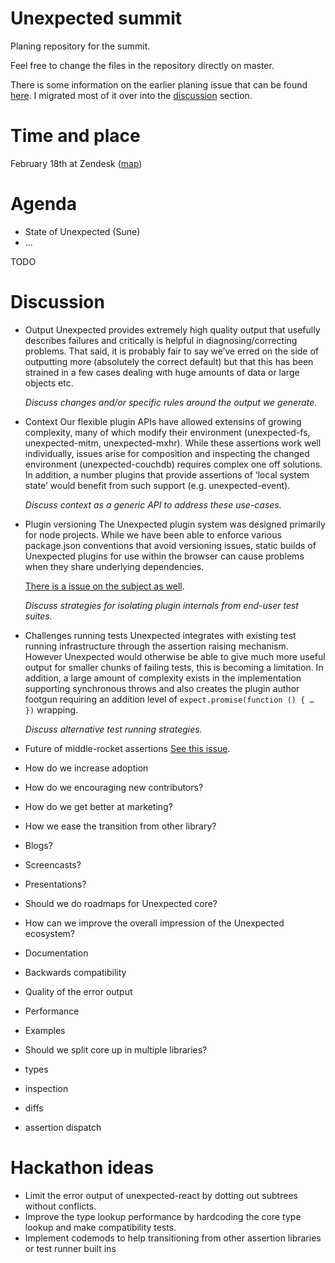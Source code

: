 # Unexpected summit

Planing repository for the summit.

Feel free to change the files in the repository directly on master.

There is some information on the earlier planing issue that can be found [here](https://github.com/unexpectedjs/unexpected/issues/337). I migrated most of it over into the [discussion](#discussion) section.

# Time and place

February 18th at Zendesk ([map](https://www.google.dk/maps/place/Zendesk+ApS/@55.6769832,12.5741805,17z/data=!3m1!4b1!4m5!3m4!1s0x4652531141140fcd:0xb16e28f41a8f0d08!8m2!3d55.6769802!4d12.5763692?hl=en))

# Agenda

* State of Unexpected (Sune)
* ...

TODO

# Discussion

- Output
  Unexpected provides extremely high quality output that usefully describes failures and critically is helpful in diagnosing/correcting problems. That said, it is probably fair to say we’ve erred on the side of outputting more (absolutely the correct default) but that this has been strained in a few cases dealing with huge amounts of data or large objects etc.

  _Discuss changes and/or specific rules around the output we generate._

- Context
  Our flexible plugin APIs have allowed extensins of growing complexity, many of which modify their environment (unexpected-fs, unexpected-mitm, unexpected-mxhr). While these assertions work well individually, issues arise for composition and inspecting the changed environment (unexpected-couchdb) requires complex one off solutions. In addition, a number plugins that provide assertions of ‘local system state’ would benefit from such support (e.g. unexpected-event).

  _Discuss context as a generic API to address these use-cases._

- Plugin versioning
  The Unexpected plugin system was designed primarily for node projects. While we have been able to enforce various package.json conventions that avoid versioning issues, static builds of Unexpected plugins for use within the browser can cause problems when they share underlying dependencies.

  [There is a issue on the subject as well](https://github.com/unexpectedjs/unexpected/issues/334).

  _Discuss strategies for isolating plugin internals from end-user test suites._

- Challenges running tests
  Unexpected integrates with existing test running infrastructure through the assertion raising mechanism. However Unexpected would otherwise be able to give much more useful output for smaller chunks of failing tests, this is becoming a limitation. In addition, a large amount of complexity exists in the implementation supporting synchronous throws and also creates the plugin author footgun requiring an addition level of `expect.promise(function () { … })` wrapping.

  _Discuss alternative test running strategies._

- Future of middle-rocket assertions
  [See this issue](https://github.com/unexpectedjs/unexpected/issues/358).

- How do we increase adoption
 - How do we encouraging new contributors?
 - How do we get better at marketing?
 - How we ease the transition from other library?
 - Blogs?
 - Screencasts?
 - Presentations?

- Should we do roadmaps for Unexpected core?

- How can we improve the overall impression of the Unexpected ecosystem?
 - Documentation
 - Backwards compatibility
 - Quality of the error output
 - Performance
 - Examples

- Should we split core up in multiple libraries?
 - types
 - inspection
 - diffs
 - assertion dispatch

# Hackathon ideas

- Limit the error output of unexpected-react by dotting out subtrees without conflicts.
- Improve the type lookup performance by hardcoding the core type lookup and make compatibility tests.
- Implement codemods to help transitioning from other assertion libraries or test runner built ins
